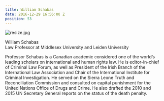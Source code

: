 ```yaml
---
title: William Schabas
date: 2016-12-29 16:56:00 Z
position: 53
---
```


![resize.jpg](/uploads/resize.jpg)

William Schabas <br> Law Professor at Middlesex University and Leiden University

Professor Schabas is a Canadian academic considered one of the world’s leading scholars on international and human rights law. He is editor-in-chief of Criminal Law Forum, as well as President of the Irish Branch of the International Law Association and Chair of the International Institute for Criminal Investigation. He served on the Sierra Leone Truth and Reconciliation Commission and consulted on capital punishment for the United Nations Office of Drugs and Crime. He also drafted the 2010 and 2015 UN Secretary General reports on the status of the death penalty.